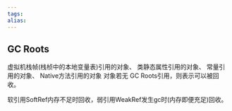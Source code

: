 ```yaml
---
tags: 
alias:
---
```


## GC Roots
虚拟机栈帧(栈桢中的本地变量表)引用的对象、
类静态属性引用的对象、
常量引用的对象、
Native方法引用的对象 
对象若无 GC Roots引用，则表示可以被回收。



软引用SoftRef内存不足时回收，弱引用WeakRef发生gc时(内存即便充足)回收。

  